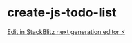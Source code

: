 # create-js-todo-list

[Edit in StackBlitz next generation editor ⚡️](https://stackblitz.com/~/github.com/DeushiToyonari1/create-js-todo-list)